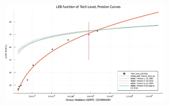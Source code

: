 
![Preston Historic Instant chart](https://raw.githubusercontent.com/joeganiomego/TYSDS_2020CE/main/Preston_Historic_Instant/Preston_Historic_Instant_01_2big.png)
